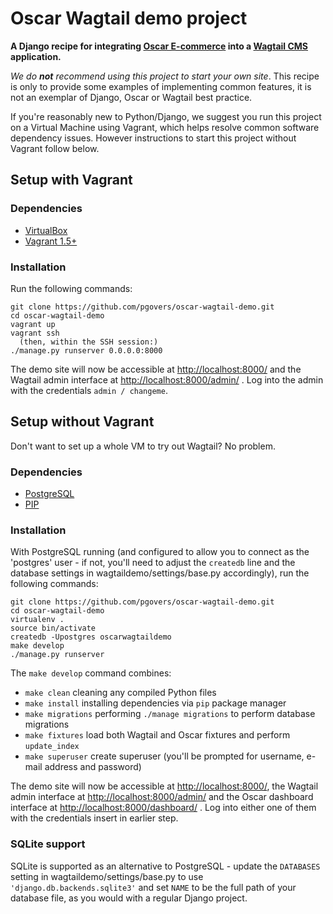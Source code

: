 Oscar Wagtail demo project
==========================

**A Django recipe for integrating [Oscar E-commerce](http://oscarcommerce.com) into a [Wagtail CMS](http://wagtail.io) application.**

*We do __not__ recommend using this project to start your own site*. This recipe is only to provide some examples of implementing common features, it is not an exemplar of Django, Oscar or Wagtail best practice.

If you're reasonably new to Python/Django, we suggest you run this project on a Virtual Machine using Vagrant, which helps resolve common software dependency issues. However instructions to start this project without Vagrant follow below.

Setup with Vagrant
------------------

### Dependencies
* [VirtualBox](https://www.virtualbox.org/)
* [Vagrant 1.5+](http://www.vagrantup.com)

### Installation
Run the following commands:

    git clone https://github.com/pgovers/oscar-wagtail-demo.git
    cd oscar-wagtail-demo
    vagrant up
    vagrant ssh
      (then, within the SSH session:)
    ./manage.py runserver 0.0.0.0:8000

The demo site will now be accessible at [http://localhost:8000/](http://localhost:8000/) and the Wagtail admin interface at [http://localhost:8000/admin/](http://localhost:8000/admin/) . Log into the admin with the credentials ``admin / changeme``.

Setup without Vagrant
-----
Don't want to set up a whole VM to try out Wagtail? No problem.

### Dependencies
* [PostgreSQL](http://www.postgresql.org)
* [PIP](https://github.com/pypa/pip)

### Installation

With PostgreSQL running (and configured to allow you to connect as the 'postgres' user - if not, you'll need to adjust the `createdb` line and the database settings in wagtaildemo/settings/base.py accordingly), run the following commands:

    git clone https://github.com/pgovers/oscar-wagtail-demo.git
    cd oscar-wagtail-demo
    virtualenv .
    source bin/activate
    createdb -Upostgres oscarwagtaildemo
    make develop
    ./manage.py runserver

The `make develop` command combines:
* `make clean` cleaning any compiled Python files
* `make install` installing dependencies via `pip` package manager
* `make migrations` performing `./manage migrations` to perform database migrations
* `make fixtures` load both Wagtail and Oscar fixtures and perform `update_index`
* `make superuser` create superuser (you'll be prompted for username, e-mail address and password)

The demo site will now be accessible at [http://localhost:8000/](http://localhost:8000/), the Wagtail admin interface at [http://localhost:8000/admin/](http://localhost:8000/admin/) and the Oscar dashboard interface at [http://localhost:8000/dashboard/](http://localhost:8000/dashboard/) . Log into either one of them with the credentials insert in earlier step.

### SQLite support

SQLite is supported as an alternative to PostgreSQL - update the `DATABASES` setting
in wagtaildemo/settings/base.py to use `'django.db.backends.sqlite3'` and set `NAME` to be the full path of your database file, as you would with a regular Django project.
